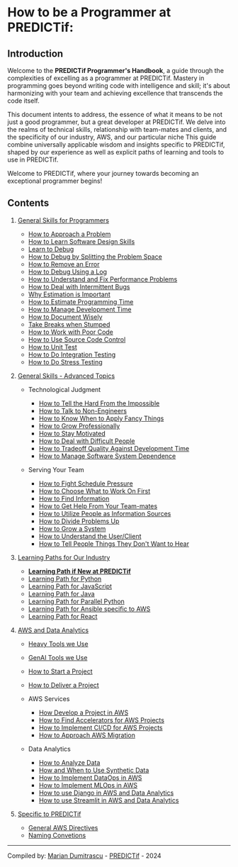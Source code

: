 # How to be a Programmer at PREDICTif:

## Introduction

Welcome to the **PREDICTif Programmer's Handbook**, a guide through the complexities of excelling as a programmer at PREDICTif. Mastery in programming goes beyond writing code with intelligence and skill; it's about harmonizing with your team and achieving excellence that transcends the code itself.

This document intents to address, the essence of what it means to be not just a good programmer, but a great developer at PREDICTif. We delve into the realms of technical skills, relationship with team-mates and clients, and the specificity of our industry, AWS, and our particular niche This guide combine universally applicable wisdom and insights specific to PREDICTif, shaped by our experience as well as explicit paths of learning and tools to use in PREDICTif.

Welcome to PREDICTif, where your journey towards becoming an exceptional programmer begins!

<!-- Welcome to the **PREDICTif Programmer's Handbook**! This guide is here to help you become an outstanding programmer at PREDICTif. Being great at programming isn't just about writing smart code. It's also about working well with your team and achieving goals that go beyond the code.

In this document, we're going to cover what it takes to be not just good, but great at developing software with us. We'll look at technical skills, how to work with teammates and clients, and the specifics of our field, including AWS and our particular focus areas. This guide offers advice and insights that are
unevrsally applicable as well as tips, tools, and "way we do things" specific to PREDICTif.

Welcome to PREDICTif, where you start your journey to becoming an amazing programmer! -->

## Contents

1. [General Skills for Programmers](010-Beginner)

   - [How to Approach a Problem](010-Beginner/Personal-Skills/01-Learn-To-Debug.md)
   - [How to Learn Software Design Skills](010-Beginner/Personal-Skills/11-How-to-Learn-Design-Skills.md)
   - [Learn to Debug](010-Beginner/Personal-Skills/01-Learn-To-Debug.md)
   - [How to Debug by Splitting the Problem Space](010-Beginner/Personal-Skills/02-How-to-Debug-by-Splitting-the-Problem-Space.md)
   - [How to Remove an Error](010-Beginner/Personal-Skills/03-How-to-Remove-an-Error.md)
   - [How to Debug Using a Log](010-Beginner/Personal-Skills/04-How-to-Debug-Using-a-Log.md)
   - [How to Understand and Fix Performance Problems](010-Beginner/Personal-Skills/05-How-to-Understand-Performance-Problems.md)
   - [How to Deal with Intermittent Bugs](010-Beginner/Personal-Skills/10-How-to-Deal-with-Intermittent-Bugs.md)
   - [Why Estimation is Important](010-Beginner/Team-Skills/01-Why-Estimation-is-Important.md)
   - [How to Estimate Programming Time](010-Beginner/Team-Skills/02-How-to-Estimate-Programming-Time.md)
   - [How to Manage Development Time](020-Intermediate/Team-Skills/01-How-to-Manage-Development-Time.md)
   - [How to Document Wisely](010-Beginner/Team-Skills/05-How-to-Document-Wisely.md)
   - [Take Breaks when Stumped](010-Beginner/Team-Skills/09-Take-Breaks-when-Stumped.md)
   - [How to Work with Poor Code](010-Beginner/Team-Skills/06-How-to-Work-with-Poor-Code.md)
   - [How to Use Source Code Control](010-Beginner/Team-Skills/07-How-to-Use-Source-Code-Control.md)
   - [How to Unit Test](010-Beginner/Team-Skills/08-How-to-Unit-Test.md)
   - [How to Do Integration Testing](020-Intermediate/Personal-Skills/08-How-to-Do-Integration-Testing.md)
   - [How to Do Stress Testing](020-Intermediate/Personal-Skills/04-How-to-Stress-Test.md)
2. [General Skills - Advanced Topics](020-Advanced)

   - Technological Judgment

     - [How to Tell the Hard From the Impossible](020-Advanced/Technical-Judgment/01-How-to-Tell-the-Hard-From-the-Impossible.md)
     - [How to Talk to Non-Engineers](020-Intermediate/Judgment/08-How-to-Talk-to-Non-Engineers.md)
     - [How to Know When to Apply Fancy Things](en/020-Intermediate/Judgment/07-How-to-Know-When-to-Apply-Fancy-Computer-Science.md)
     - [How to Grow Professionally](020-Intermediate/Judgment/05-How-to-Grow-Professionally.md)
     - [How to Stay Motivated](020-Intermediate/Personal-Skills/01-How-to-Stay-Motivated.md)
     - [How to Deal with Difficult People](en/010-Beginner/Team-Skills/11-How-to-Deal-with-Difficult-People.md)
     - [How to Tradeoff Quality Against Development Time](020-Intermediate/Judgment/01-How-to-Tradeoff-Quality-Against-Development-Time.md)
     - [How to Manage Software System Dependence](020-Intermediate/Judgment/02-How-to-Manage-Software-System-Dependence.md)
   - Serving Your Team

     - [How to Fight Schedule Pressure](020-Advanced/Compromising-Wisely/01-How-to-Fight-Schedule-Pressure.md)
     - [How to Choose What to Work On First](020-Advanced/Serving-Your-Team/02-How-to-Choose-What-to-Work-On.md)
     - [How to Find Information](010-Beginner/Team-Skills/03-How-to-Find-Out-Information.md)
     - [How to Get Help From Your Team-mates](020-Advanced/Serving-Your-Team/03-How-to-Get-the-Most-From-Your-Teammates.md)
     - [How to Utilize People as Information Sources](010-Beginner/Team-Skills/04-How-to-Utilize-People-as-Information-Sources.md)
     - [How to Divide Problems Up](020-Advanced/Serving-Your-Team/04-How-to-Divide-Problems-Up.md)
     - [How to Grow a System](020-Advanced/Serving-Your-Team/07-How-to-Grow-a-System.md)
     - [How to Understand the User/Client](020-Advanced/Compromising-Wisely/02-How-to-Understand-the-User.md)
     - [How to Tell People Things They Don&#39;t Want to Hear](020-Advanced/Serving-Your-Team/09-How-to-Tell-People-Things-They-Dont-Want-to-Hear.md)
3. [Learning Paths for Our Industry](4-Skills)

   - [**Learning Path if New at PREDICTif**](4-Skills/01-Learning-For-New-Developers.md)
   - [Learning Path for Python](4-Skills/01-Learning-Path-for-Python.md)
   - [Learning Path for JavaScript](4-Skills/02-Learning-Path-for-JavaScript.md)
   - [Learning Path for Java](4-Skills/03-Learning-Path-for-Java.md)
   - [Learning Path for Parallel Python](4-Skills/04-Learning-Path-for-Parallel-Programming.md)
   - [Learning Path for Ansible specific to AWS](4-Skills/04-Learning-Path-for-Parallel-Programming.md)
   - [Learning Path for React](4-Skills/04-Learning-Path-for-Parallel-Programming.md)
4. [AWS and Data Analytics](5-AWS)

   - [Heavy Tools we Use](020-Intermediate/Personal-Skills/10-Heavy-Tools.md)
   - [GenAI Tools we Use](020-Intermediate/Personal-Skills/10-Heavy-Tools.md)
   - [How to Start a Project](020-Intermediate/Personal-Skills/09-How-to-Start-a-Project.md)
   - [How to Deliver a Project](020-Intermediate/Personal-Skills/09-How-to-Deliver-a-Project.md)
   - AWS Services

     - [How Develop a Project in AWS](5-AWS/03-How-to-develop-a-project-in-AWS.md)
     - [How to Find Accelerators for AWS Projects](5-AWS/02-How-to-Find-Accelerators-for-AWS.md)
     - [How to Implement CI/CD for AWS Projects](5-AWS/03-How-to-develop-a-project-in-AWS.md)
     - [How to Approach AWS Migration](5-AWS/04-How-to-Approach-Migration-to-AWS.md)
   - Data Analytics

     - [How to Analyze Data](020-Intermediate/Personal-Skills/11-How-to-analyze-data.md)
     - [How and When to Use Synthetic Data](020-Intermediate/Personal-Skills/11-How-to-analyze-data.md)
     - [How to  Implement DataOps in AWS](020-Intermediate/Personal-Skills/11-How-to-analyze-data.md)
     - [How to  Implement MLOps in AWS](020-Intermediate/Personal-Skills/11-How-to-analyze-data.md)
     - [How to use Django in AWS and Data Analytics](020-Intermediate/Personal-Skills/11-How-to-analyze-data.md)
     - [How to use Streamlit in AWS and Data Analytics](020-Intermediate/Personal-Skills/11-How-to-analyze-data.md)
5. [Specific to PREDICTif](050-Specific)

   - [General AWS Directives](050-Specific/00-General-AWS-Directives.md)
   - [Naming Convetions](050-Specific/01-Naming-Conventions.md)

---

Compiled by: [Marian Dumitrascu](mailto:marian.dumitrascu@predictifsolutions.com) - [PREDICTif](https://www.predictif.com) - 2024

<!-- - [How to Optimize Loops](010-Beginner/Personal-Skills/07-How-to-Optimize-Loops.md) -->
